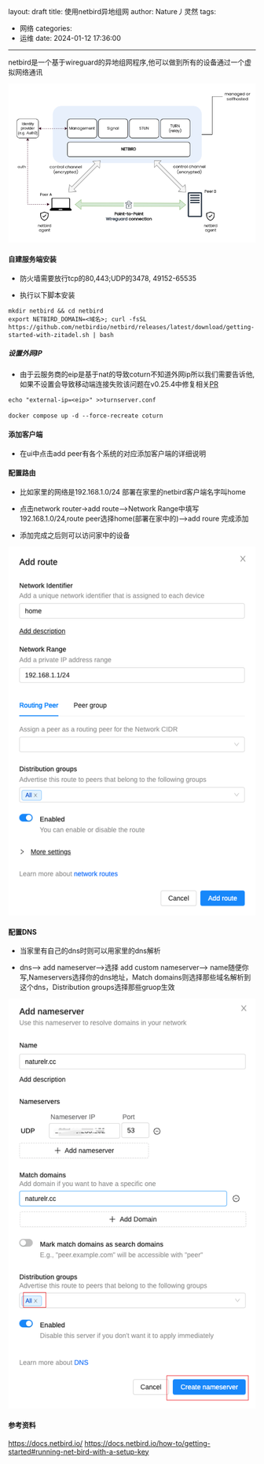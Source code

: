 layout: draft
title: 使用netbird异地组网
author: Nature丿灵然
tags:
  - 网络
categories:
  - 运维
date: 2024-01-12 17:36:00
---

netbird是一个基于wireguard的异地组网程序,他可以做到所有的设备通过一个虚拟网络通讯

<!--more-->

![Alt text](../images/netbird-1.png)

#### 自建服务端安装

- 防火墙需要放行tcp的80,443;UDP的3478, 49152-65535

- 执行以下脚本安装

```shell
mkdir netbird && cd netbird
export NETBIRD_DOMAIN=<域名>; curl -fsSL https://github.com/netbirdio/netbird/releases/latest/download/getting-started-with-zitadel.sh | bash
```

##### 设置外网IP

- 由于云服务商的eip是基于nat的导致coturn不知道外网ip所以我们需要告诉他,如果不设置会导致移动端连接失败该问题在v0.25.4中修复相关[PR](https://github.com/netbirdio/netbird/pull/1439)

```shell
echo "external-ip=<eip>" >>turnserver.conf

docker compose up -d --force-recreate coturn
```

#### 添加客户端

- 在ui中点击add peer有各个系统的对应添加客户端的详细说明

#### 配置路由

- 比如家里的网络是192.168.1.0/24 部署在家里的netbird客户端名字叫home

- 点击network router->add route-->Network Range中填写192.168.1.0/24,route peer选择home(部署在家中的)-->add roure 完成添加

- 添加完成之后则可以访问家中的设备

![Alt text](../images/netbird-2.png)

#### 配置DNS

- 当家里有自己的dns时则可以用家里的dns解析

- dns--> add nameserver-->选择 add custom nameserver--> name随便你写,Nameservers选择你的dns地址，Match domains则选择那些域名解析到这个dns，Distribution groups选择那些gruop生效

![Alt text](../images/netbird-3.png)

#### 参考资料

<https://docs.netbird.io/>
<https://docs.netbird.io/how-to/getting-started#running-net-bird-with-a-setup-key>
